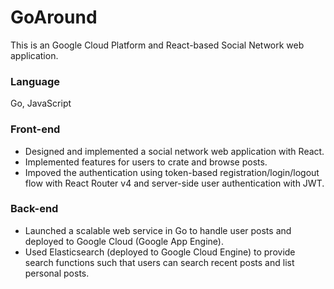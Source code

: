 # GoAround

This is an Google Cloud Platform and React-based Social Network web application.


### Language

Go, JavaScript


### Front-end

- Designed and implemented a social network web application with React.
- Implemented features for users to crate and browse posts.
- Impoved the authentication using token-based registration/login/logout flow with React Router v4 and server-side user authentication with JWT.


### Back-end
- Launched a scalable web service in Go to handle user posts and deployed to Google Cloud (Google App Engine).
- Used Elasticsearch (deployed to Google Cloud Engine) to provide search functions such that users can search recent posts and list personal posts.




